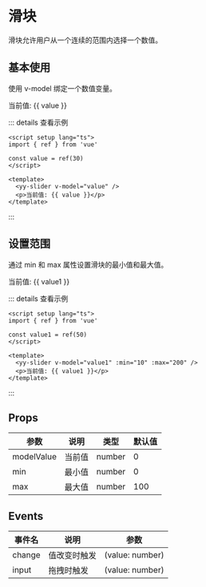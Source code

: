 <script setup lang="ts">
import { ref } from 'vue'

const value = ref(30)
const value1 = ref(50)
</script>

# 滑块

<yy-p>滑块允许用户从一个连续的范围内选择一个数值。</yy-p>

## 基本使用

<yy-p>使用 <yy-text code>v-model</yy-text> 绑定一个数值变量。</yy-p>

<yy-slider v-model="value" />

<p>当前值: {{ value }}</p>

::: details 查看示例

```vue
<script setup lang="ts">
import { ref } from 'vue'

const value = ref(30)
</script>

<template>
  <yy-slider v-model="value" />
  <p>当前值: {{ value }}</p>
</template>
```

:::

## 设置范围

<yy-p>通过 <yy-text code>min</yy-text> 和 <yy-text code>max</yy-text> 属性设置滑块的最小值和最大值。</yy-p>

<yy-slider v-model="value1" :min="10" :max="200" />

<p>当前值: {{ value1 }}</p>

::: details 查看示例

```vue
<script setup lang="ts">
import { ref } from 'vue'

const value1 = ref(50)
</script>

<template>
  <yy-slider v-model="value1" :min="10" :max="200" />
  <p>当前值: {{ value1 }}</p>
</template>
```

:::

## Props

| 参数       | 说明   | 类型   | 默认值 |
| ---------- | ------ | ------ | ------ |
| modelValue | 当前值 | number | 0      |
| min        | 最小值 | number | 0      |
| max        | 最大值 | number | 100    |

## Events

| 事件名 | 说明         | 参数            |
| ------ | ------------ | --------------- |
| change | 值改变时触发 | (value: number) |
| input  | 拖拽时触发   | (value: number) |
